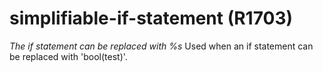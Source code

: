 # simplifiable-if-statement (R1703)
*The if statement can be replaced with %s* Used when an if statement can
be replaced with 'bool(test)'.

